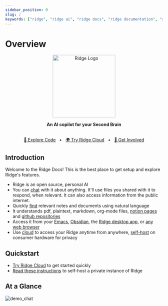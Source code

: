 ```yaml
---
sidebar_position: 0
slug: /
keywords: ["ridge", "ridge ai", "ridge docs", "ridge documentation", "ridge features", "ridge overview", "ridge quickstart", "ridge chat", "ridge search", "ridge cloud", "ridge self-host", "ridge setup", "open source ai", "local llm", "ai copilot", "second brain ai", "ai search engine"]
---
```


# Overview

<p align="center"><img src="/img/ridge-logo-sideways-500.png" width="200" alt="Ridge Logo"></img></p>

<div align="center">
  <b>An AI copilot for your Second Brain</b>
</div>

<br />
<div align="center">

  [📜 Explore Code](https://github.com/ridge-ai/ridge)
  <span>&nbsp;&nbsp;•&nbsp;&nbsp;</span>
  [🌍 Try Ridge Cloud](https://ridge.dev)
  <span>&nbsp;&nbsp;•&nbsp;&nbsp;</span>
  [💬 Get Involved](https://discord.gg/BDgyabRM6e)

</div>

## Introduction
Welcome to the Ridge Docs! This is the best place to get setup and explore Ridge's features.

- Ridge is an open source, personal AI
- You can [chat](/features/chat) with it about anything. It'll use files you shared with it to respond, when relevant. It can also access information from the public internet.
- Quickly [find](/features/search) relevant notes and documents using natural language
- It understands pdf, plaintext, markdown, org-mode files, [notion pages](/data-sources/notion_integration) and [github repositories](/data-sources/github_integration)
- Access it from your [Emacs](/clients/emacs), [Obsidian](/clients/obsidian), the [Ridge desktop app](/clients/desktop), or [any web browser](/clients/web)
- Use [cloud](https://app.ridge.dev/login) to access your Ridge anytime from anywhere, [self-host](/get-started/setup) on consumer hardware for privacy

## Quickstart
- [Try Ridge Cloud](https://app.ridge.dev) to get started quickly
- [Read these instructions](/get-started/setup) to self-host a private instance of Ridge

## At a Glance
![demo_chat](https://assets.ridge.dev/using_ridge_for_studying.gif)
